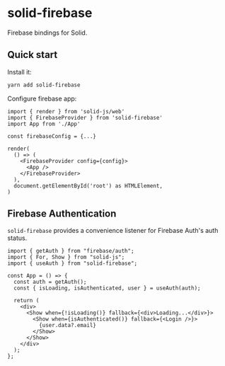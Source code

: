 # solid-firebase

Firebase bindings for Solid.

## Quick start

Install it:

```bash
yarn add solid-firebase
```

Configure firebase app:

```tsx
import { render } from 'solid-js/web'
import { FirebaseProvider } from 'solid-firebase'
import App from './App'

const firebaseConfig = {...}

render(
  () => (
    <FirebaseProvider config={config}>
      <App />
    </FirebaseProvider>
  ),
  document.getElementById('root') as HTMLElement,
)
```

## Firebase Authentication

`solid-firebase` provides a convenience listener for Firebase Auth's auth status.

```tsx
import { getAuth } from "firebase/auth";
import { For, Show } from "solid-js";
import { useAuth } from "solid-firebase";

const App = () => {
  const auth = getAuth();
  const { isLoading, isAuthenticated, user } = useAuth(auth);

  return (
    <div>
      <Show when={!isLoading()} fallback={<div>Loading...</div>}>
        <Show when={isAuthenticated()} fallback={<Login />}>
          {user.data?.email}
        </Show>
      </Show>
    </div>
  );
};
```

